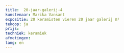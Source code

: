 ```yaml
---
title:  20-jaar-galerij-4
kunstenaar: Marika Vansant
expositie: 20 keramisten vieren 20 jaar galerij π²
tekoop: ja
prijs: 
techniek: keramiek
afmetingen: 
lang: en
---
```

